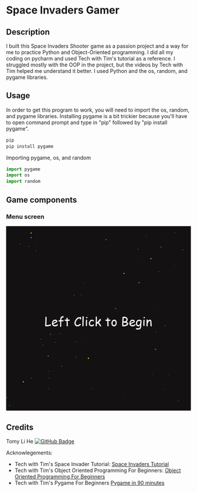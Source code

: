 # Space Invaders Gamer

## Description
I built this Space Invaders Shooter game as a passion project and a way for me to practice Python and Object-Oriented programming. I did all my coding on pycharm and used Tech with Tim's tutorial as a reference. I struggled mostly with the OOP in the project, but the videos by Tech with Tim helped me understand it better. I used Python and the os, random, and pygame libraries. 

## Usage

In order to get this program to work, you will need to import the os, random, and pygame libraries. Installing pygame is a bit trickier because you'll have to open command prompt and type in "pip" followed by "pip install pygame".
```sh
pip
pip install pygame
```
Importing pygame, os, and random

```python
import pygame
import os
import random
```
## Game components
### Menu screen
![Menu](/Gifs/Menu_Screen.png)


## Credits
Tomy Li He
[![GitHub Badge](https://img.shields.io/badge/GitHub-100000?style=for-the-badge&logo=github&logoColor=white)](https://github.com/TomyCodes)

Acknowlegements: 
- Tech with Tim's Space Invader Tutorial: [Space Invaders Tutorial](https://www.youtube.com/watch?v=Q-__8Xw9KTM)
- Tech with Tim's Object Oriented Programming For Beginners: [Object Oriented Programming For Beginners](https://youtu.be/JeznW_7DlB0)
- Tech with Tim's Pygame For Beginners [Pygame in 90 minutes](https://youtu.be/jO6qQDNa2UY?list=PLsTGqikhn4veujU81z3eZwW1C1rDzJyIy)
